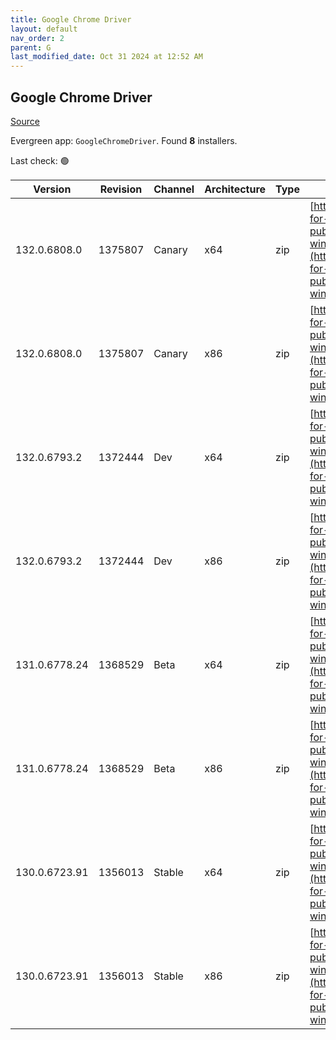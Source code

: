 ```yaml
---
title: Google Chrome Driver
layout: default
nav_order: 2
parent: G
last_modified_date: Oct 31 2024 at 12:52 AM
---
```


## Google Chrome Driver

[Source](https://googlechromelabs.github.io/chrome-for-testing/)

Evergreen app: `GoogleChromeDriver`. Found **8** installers.

Last check: 🟢

| Version       | Revision | Channel | Architecture | Type | URI                                                                                                                                                                                                        |
| ------------- | -------- | ------- | ------------ | ---- | ---------------------------------------------------------------------------------------------------------------------------------------------------------------------------------------------------------- |
| 132.0.6808.0  | 1375807  | Canary  | x64          | zip  | [https://storage.googleapis.com/chrome-for-testing-public/132.0.6808.0/win64/chromedriver-win64.zip](https://storage.googleapis.com/chrome-for-testing-public/132.0.6808.0/win64/chromedriver-win64.zip)   |
| 132.0.6808.0  | 1375807  | Canary  | x86          | zip  | [https://storage.googleapis.com/chrome-for-testing-public/132.0.6808.0/win32/chromedriver-win32.zip](https://storage.googleapis.com/chrome-for-testing-public/132.0.6808.0/win32/chromedriver-win32.zip)   |
| 132.0.6793.2  | 1372444  | Dev     | x64          | zip  | [https://storage.googleapis.com/chrome-for-testing-public/132.0.6793.2/win64/chromedriver-win64.zip](https://storage.googleapis.com/chrome-for-testing-public/132.0.6793.2/win64/chromedriver-win64.zip)   |
| 132.0.6793.2  | 1372444  | Dev     | x86          | zip  | [https://storage.googleapis.com/chrome-for-testing-public/132.0.6793.2/win32/chromedriver-win32.zip](https://storage.googleapis.com/chrome-for-testing-public/132.0.6793.2/win32/chromedriver-win32.zip)   |
| 131.0.6778.24 | 1368529  | Beta    | x64          | zip  | [https://storage.googleapis.com/chrome-for-testing-public/131.0.6778.24/win64/chromedriver-win64.zip](https://storage.googleapis.com/chrome-for-testing-public/131.0.6778.24/win64/chromedriver-win64.zip) |
| 131.0.6778.24 | 1368529  | Beta    | x86          | zip  | [https://storage.googleapis.com/chrome-for-testing-public/131.0.6778.24/win32/chromedriver-win32.zip](https://storage.googleapis.com/chrome-for-testing-public/131.0.6778.24/win32/chromedriver-win32.zip) |
| 130.0.6723.91 | 1356013  | Stable  | x64          | zip  | [https://storage.googleapis.com/chrome-for-testing-public/130.0.6723.91/win64/chromedriver-win64.zip](https://storage.googleapis.com/chrome-for-testing-public/130.0.6723.91/win64/chromedriver-win64.zip) |
| 130.0.6723.91 | 1356013  | Stable  | x86          | zip  | [https://storage.googleapis.com/chrome-for-testing-public/130.0.6723.91/win32/chromedriver-win32.zip](https://storage.googleapis.com/chrome-for-testing-public/130.0.6723.91/win32/chromedriver-win32.zip) |
